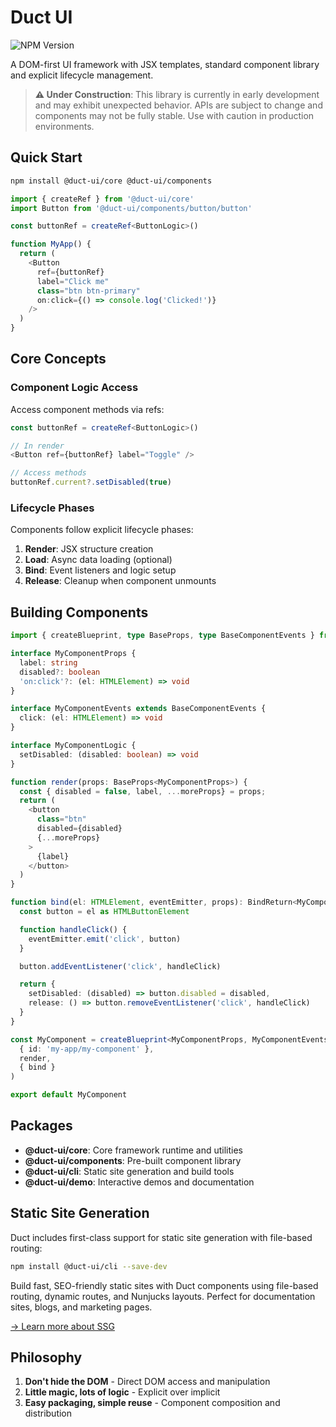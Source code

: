 # Duct UI

![NPM Version](https://img.shields.io/npm/v/%40duct-ui%2Fcore)

A DOM-first UI framework with JSX templates, standard component library and explicit lifecycle management.

> **⚠️ Under Construction**: This library is currently in early development and may exhibit unexpected behavior. APIs are subject to change and components may not be fully stable. Use with caution in production environments.

## Quick Start

```bash
npm install @duct-ui/core @duct-ui/components
```

```typescript
import { createRef } from '@duct-ui/core'
import Button from '@duct-ui/components/button/button'

const buttonRef = createRef<ButtonLogic>()

function MyApp() {
  return (
    <Button
      ref={buttonRef}
      label="Click me"
      class="btn btn-primary"
      on:click={() => console.log('Clicked!')}
    />
  )
}
```

## Core Concepts

### Component Logic Access
Access component methods via refs:

```typescript
const buttonRef = createRef<ButtonLogic>()

// In render
<Button ref={buttonRef} label="Toggle" />

// Access methods
buttonRef.current?.setDisabled(true)
```

### Lifecycle Phases
Components follow explicit lifecycle phases:
1. **Render**: JSX structure creation
2. **Load**: Async data loading (optional)
3. **Bind**: Event listeners and logic setup
4. **Release**: Cleanup when component unmounts

## Building Components

```typescript
import { createBlueprint, type BaseProps, type BaseComponentEvents } from '@duct-ui/core'

interface MyComponentProps {
  label: string
  disabled?: boolean
  'on:click'?: (el: HTMLElement) => void
}

interface MyComponentEvents extends BaseComponentEvents {
  click: (el: HTMLElement) => void
}

interface MyComponentLogic {
  setDisabled: (disabled: boolean) => void
}

function render(props: BaseProps<MyComponentProps>) {
  const { disabled = false, label, ...moreProps} = props;
  return (
    <button
      class="btn"
      disabled={disabled}
      {...moreProps}
    >
      {label}
    </button>
  )
}

function bind(el: HTMLElement, eventEmitter, props): BindReturn<MyComponentLogic> {
  const button = el as HTMLButtonElement

  function handleClick() {
    eventEmitter.emit('click', button)
  }

  button.addEventListener('click', handleClick)

  return {
    setDisabled: (disabled) => button.disabled = disabled,
    release: () => button.removeEventListener('click', handleClick)
  }
}

const MyComponent = createBlueprint<MyComponentProps, MyComponentEvents, MyComponentLogic>(
  { id: 'my-app/my-component' },
  render,
  { bind }
)

export default MyComponent
```

## Packages

- **@duct-ui/core**: Core framework runtime and utilities
- **@duct-ui/components**: Pre-built component library
- **@duct-ui/cli**: Static site generation and build tools
- **@duct-ui/demo**: Interactive demos and documentation

## Static Site Generation

Duct includes first-class support for static site generation with file-based routing:

```bash
npm install @duct-ui/cli --save-dev
```

Build fast, SEO-friendly static sites with Duct components using file-based routing, dynamic routes, and Nunjucks layouts. Perfect for documentation sites, blogs, and marketing pages.

[→ Learn more about SSG](https://duct-ui.org/docs/static-site-generation)

## Philosophy

1. **Don't hide the DOM** - Direct DOM access and manipulation
2. **Little magic, lots of logic** - Explicit over implicit
3. **Easy packaging, simple reuse** - Component composition and distribution
